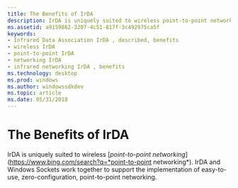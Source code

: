 ```yaml
---
title: The Benefits of IrDA
description: IrDA is uniquely suited to wireless point-to-point networking. IrDA and Windows Sockets work together to support the implementation of easy-to-use, zero-configuration, point-to-point networking.
ms.assetid: a9159862-3207-4c51-817f-3c492975ca5f
keywords:
- Infrared Data Association IrDA , described, benefits
- wireless IrDA
- point-to-point IrDA
- networking IrDA
- infrared networking IrDA , benefits
ms.technology: desktop
ms.prod: windows
ms.author: windowssdkdev
ms.topic: article
ms.date: 05/31/2018
---
```


# The Benefits of IrDA

IrDA is uniquely suited to wireless [*point-to-point networking*](https://www.bing.com/search?q=*point-to-point networking*). IrDA and Windows Sockets work together to support the implementation of easy-to-use, zero-configuration, point-to-point networking.

 

 




